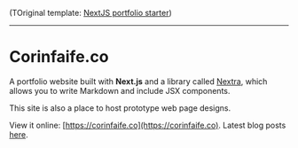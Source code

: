 (TOriginal template: [NextJS portfolio starter](https://vercel.com/templates/next.js/portfolio-starter-kit))

---

# Corinfaife.co

A portfolio website built with **Next.js** and a library called [Nextra](https://nextra.vercel.app/), which allows you to write Markdown and include JSX components.

This site is also a place to host prototype web page designs.

View it online: [https://corinfaife.co](https://corinfaife.co). Latest blog posts [here](https://corinfaife.co/posts).